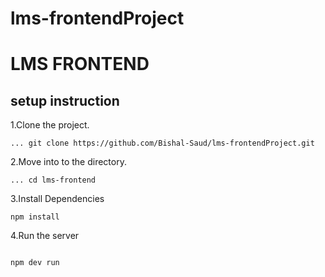 # lms-frontendProject
# LMS FRONTEND

## setup instruction  
1.Clone the project.
```
... git clone https://github.com/Bishal-Saud/lms-frontendProject.git
```

2.Move into to the directory.
```
... cd lms-frontend 

```
3.Install Dependencies 
```
npm install
```
4.Run the server

```

npm dev run
```
